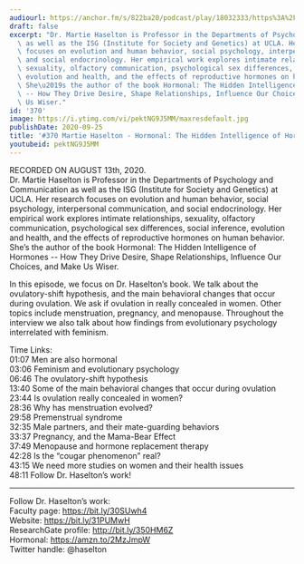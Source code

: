 ```yaml
---
audiourl: https://anchor.fm/s/822ba20/podcast/play/18032333/https%3A%2F%2Fd3ctxlq1ktw2nl.cloudfront.net%2Fstaging%2F2020-7-14%2Fb76c6371-c4aa-d90c-d7fd-f8afc7883059.m4a
draft: false
excerpt: "Dr. Martie Haselton is Professor in the Departments of Psychology and Communication\
  \ as well as the ISG (Institute for Society and Genetics) at UCLA. Her research\
  \ focuses on evolution and human behavior, social psychology, interpersonal communication,\
  \ and social endocrinology. Her empirical work explores intimate relationships,\
  \ sexuality, olfactory communication, psychological sex differences, social inference,\
  \ evolution and health, and the effects of reproductive hormones on human behavior.\
  \ She\u2019s the author of the book Hormonal: The Hidden Intelligence of Hormones\
  \ -- How They Drive Desire, Shape Relationships, Influence Our Choices, and Make\
  \ Us Wiser."
id: '370'
image: https://i.ytimg.com/vi/pektNG9J5MM/maxresdefault.jpg
publishDate: 2020-09-25
title: '#370 Martie Haselton - Hormonal: The Hidden Intelligence of Hormones'
youtubeid: pektNG9J5MM
---
```

<div class="timelinks">

RECORDED ON AUGUST 13th, 2020.  
Dr. Martie Haselton is Professor in the Departments of Psychology and Communication as well as the ISG (Institute for Society and Genetics) at UCLA. Her research focuses on evolution and human behavior, social psychology, interpersonal communication, and social endocrinology. Her empirical work explores intimate relationships, sexuality, olfactory communication, psychological sex differences, social inference, evolution and health, and the effects of reproductive hormones on human behavior. She’s the author of the book Hormonal: The Hidden Intelligence of Hormones -- How They Drive Desire, Shape Relationships, Influence Our Choices, and Make Us Wiser.

In this episode, we focus on Dr. Haselton’s book. We talk about the ovulatory-shift hypothesis, and the main behavioral changes that occur during ovulation. We ask if ovulation in really concealed in women. Other topics include menstruation, pregnancy, and menopause. Throughout the interview we also talk about how findings from evolutionary psychology interrelated with feminism.

Time Links:  
<time>01:07</time> Men are also hormonal  
<time>03:06</time> Feminism and evolutionary psychology  
<time>06:46</time> The ovulatory-shift hypothesis  
<time>13:40</time> Some of the main behavioral changes that occur during ovulation  
<time>23:44</time> Is ovulation really concealed in women?  
<time>28:36</time> Why has menstruation evolved?  
<time>29:58</time> Premenstrual syndrome  
<time>32:35</time> Male partners, and their mate-guarding behaviors  
<time>33:37</time> Pregnancy, and the Mama-Bear Effect  
<time>37:49</time> Menopause and hormone replacement therapy  
<time>42:28</time> Is the “cougar phenomenon” real?  
<time>43:15</time> We need more studies on women and their health issues  
<time>48:11</time> Follow Dr. Haselton’s work!

---

Follow Dr. Haselton’s work:  
Faculty page: https://bit.ly/30SUwh4  
Website: https://bit.ly/31PUMwH  
ResearchGate profile: http://bit.ly/350HM6Z  
Hormonal: https://amzn.to/2MzJmpW  
Twitter handle: @haselton
</div>

